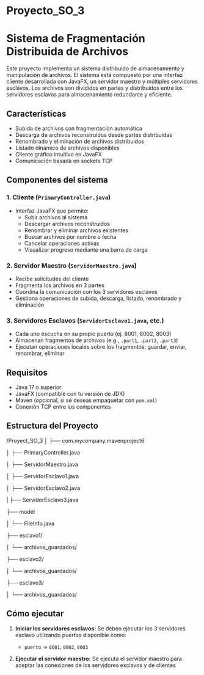 # Proyecto_SO_3

# Sistema de Fragmentación Distribuida de Archivos

Este proyecto implementa un sistema distribuido de almacenamiento y manipulación de archivos. El sistema está compuesto por una interfaz cliente desarrollada con JavaFX, un servidor maestro y múltiples servidores esclavos. Los archivos son divididos en partes y distribuidos entre los servidores esclavos para almacenamiento redundante y eficiente.

## Características

- Subida de archivos con fragmentación automática
- Descarga de archivos reconstruidos desde partes distribuidas
- Renombrado y eliminación de archivos distribuidos
- Listado dinámico de archivos disponibles
- Cliente gráfico intuitivo en JavaFX
- Comunicación basada en sockets TCP

## Componentes del sistema

### 1. Cliente (`PrimaryController.java`)
- Interfaz JavaFX que permite:
  - Subir archivos al sistema
  - Descargar archivos reconstruidos
  - Renombrar y eliminar archivos existentes
  - Buscar archivos por nombre o fecha
  - Cancelar operaciones activas
  - Visualizar progreso mediante una barra de carga

### 2. Servidor Maestro (`ServidorMaestro.java`)
- Recibe solicitudes del cliente
- Fragmenta los archivos en 3 partes
- Coordina la comunicación con los 3 servidores esclavos
- Gestiona operaciones de subida, descarga, listado, renombrado y eliminación

### 3. Servidores Esclavos (`ServidorEsclavo1.java`, etc.)
- Cada uno escucha en su propio puerto (ej. 8001, 8002, 8003)
- Almacenan fragmentos de archivos (e.g., `.part1`, `.part2`, `.part3`)
- Ejecutan operaciones locales sobre los fragmentos: guardar, enviar, renombrar, eliminar

## Requisitos

- Java 17 o superior
- JavaFX (compatible con tu versión de JDK)
- Maven (opcional, si  se deseas empaquetar con `pom.xml`)
- Conexión TCP entre los componentes

## Estructura del Proyecto

/Proyect_SO_3
│
├── com.mycompany.mavenproject6

│ ├── PrimaryController.java

│ ├── ServidorMaestro.java

│ ├── ServidorEsclavo1.java

│ ├── ServidorEsclavo2.java

| ├── ServidorEsclavo3.java

├── model

│ └── FileInfo.java

├── esclavo1/

│ └── archivos_guardados/

├── esclavo2/

│ └── archivos_guardados/

├── esclavo3/

│ └── archivos_guardados/


## Cómo ejecutar

1. **Iniciar los servidores esclavos:**
   Se deben ejecutar los  3 servidores esclavo utilizando puertos disponible como:
   - `puerto` → `8001`, `8002`, `8003`

2. **Ejecutar el servidor maestro:**
   Se ejecuta el servidor maestro para aceptar las conexiones de los servidores esclavos y de clientes
